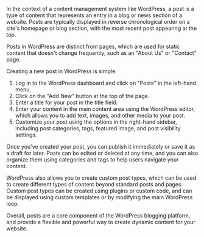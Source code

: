 In the context of a content management system like WordPress, a post is a type of content that represents an entry in a blog or news section of a website. Posts are typically displayed in reverse chronological order on a site's homepage or blog section, with the most recent post appearing at the top.

Posts in WordPress are distinct from pages, which are used for static content that doesn't change frequently, such as an "About Us" or "Contact" page.

Creating a new post in WordPress is simple:

1. Log in to the WordPress dashboard and click on "Posts" in the left-hand menu.
2. Click on the "Add New" button at the top of the page.
3. Enter a title for your post in the title field.
4. Enter your content in the main content area using the WordPress editor, which allows you to add text, images, and other media to your post.
5. Customize your post using the options in the right-hand sidebar, including post categories, tags, featured image, and post visibility settings.

Once you've created your post, you can publish it immediately or save it as a draft for later. Posts can be edited or deleted at any time, and you can also organize them using categories and tags to help users navigate your content.

WordPress also allows you to create custom post types, which can be used to create different types of content beyond standard posts and pages. Custom post types can be created using plugins or custom code, and can be displayed using custom templates or by modifying the main WordPress loop.

Overall, posts are a core component of the WordPress blogging platform, and provide a flexible and powerful way to create dynamic content for your website.